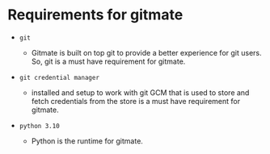 # Requirements for gitmate

- `git`

  - Gitmate is built on top git to provide a better experience for git users. So, git is a must have requirement for gitmate.

- `git credential manager`

  - installed and setup to work with git
    GCM that is used to store and fetch credentials from the store is a must have requirement for gitmate.

- `python 3.10`

  - Python is the runtime for gitmate.
